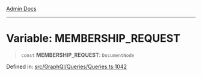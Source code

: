 [Admin Docs](/)

***

# Variable: MEMBERSHIP\_REQUEST

> `const` **MEMBERSHIP\_REQUEST**: `DocumentNode`


Defined in: [src/GraphQl/Queries/Queries.ts:1042](https://github.com/PalisadoesFoundation/talawa-admin/blob/main/src/GraphQl/Queries/Queries.ts#L1042)
